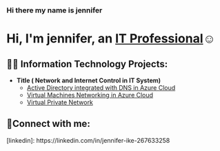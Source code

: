 ### Hi there my name is jennifer
<h1>Hi, I'm jennifer, an <a href="https://linkedin.com/in/jennifer-ike-267633258">IT Professional</a>☺</h1>

<h2>👨‍💻 Information Technology Projects:</h2>

- <b>Title ( Network and Internet Control in IT System)</b>
  - [Active Directory integrated with DNS in Azure Cloud](https://github.com/jen-IT/active-directory-dns)
  - [Virtual Machines Networking in Azure Cloud](https://github.com/jen-IT/vms-networking)
  - [Virtual Private Network](https://github.com/jen-IT/vpn-azure)

<h2>🤳Connect with me:</h2>
[linkedin]: https://linkedin.com/in/jennifer-ike-267633258
